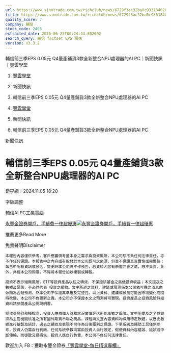 ```yaml
---
url: https://www.sinotrade.com.tw/richclub/news/6729f3ac32ba0c9331840261
title: https://www.sinotrade.com.tw/richclub/news/6729f3ac32ba0c9331840261
quality_score: 7
company: 輔信
stock_code: 2405
extracted_date: 2025-06-25T06:24:43.802692
search_query: 輔信 factset EPS 預估
version: v3.3.2
---
```


輔信前三季EPS 0.05元 Q4量產鋪貨3款全新整合NPU處理器的AI PC｜新聞快訊｜豐雲學堂

1. [豐雲學堂](https://www.sinotrade.com.tw/richclub)
2. 新聞快訊
3. 輔信前三季EPS 0.05元 Q4量產鋪貨3款全新整合NPU處理器的AI PC

1. [豐雲學堂](https://www.sinotrade.com.tw/richclub)
2. 新聞快訊
3. 輔信前三季EPS 0.05元 Q4量產鋪貨3款全新整合NPU處理器的AI PC

新聞快訊

# 輔信前三季EPS 0.05元 Q4量產鋪貨3款全新整合NPU處理器的AI PC

鉅亨網｜2024.11.05 18:20

字級調整

輔信AI PC工業電腦

[永豐金證券開戶，手續費一律超優惠](https://dmp.sinotrade.com.tw/t/rfs)[![永豐金證券開戶，手續費一律超優惠](https://richclub.azureedge.net/banner/67b6f0b48ec738281060dfe7/poster.jpg)](https://dmp.sinotrade.com.tw/t/rfs)

推薦更多Read More

免責聲明Disclaimer

```
本報告內容僅供參考，客戶應審慎考量本身之需求與投資風險，本公司恕不負任何法律責任，亦不作任何保證。本報告中之內容或有取材於本公司認可之來源，但並不保證其真實性或完整性；報告中所有資訊或預估，變更時本公司將不作預告，若資料內容有未盡完善之處，恕不負責。此外，非經本公司同意，不得將本報告加以複製或轉載。
  
投資不表示絕無風險，ETF等投資產品以往之績效，不保證該基金之最低投資收益；本文提及之數據及預測，不必然代表 投資之績效。文中所述之資料、建議或預測係本公司依可靠之消息來源而為合理預測，然本公司不保證其準確及完整性。以上資料、建議或預測可能因市場變化而隨時改變，本公司不負更新之責。本公司亦不保證本文之預測將可實現。投資產品之投資風險詳細資料請參閱產品公開說明書。
    
期權交易財務槓桿高，投資人應依個人財務狀況審慎評估所能承擔之風險。文中所提及之全球資訊為主管機關核准之所有國外期貨市場之商品。課程與文宣內容資料均採用特定軟體，以歷史數據進行繪製及統計，過去之績效及表現不可作為日後獲利之保證。下單系統及輔助工具僅供參考，投資人仍需自行判斷，任何系統參數均需由投資人自行設定，假使資料內容錯誤、延誤或中斷傳輸，而導致交易損失，投資人應自行負責，本公司不負任何法律責任。
```

歡迎加入 FB：獲取永豐金證券[「豐雲學堂-每日精選專欄」](https://www.facebook.com/SinoPacSecurities/)